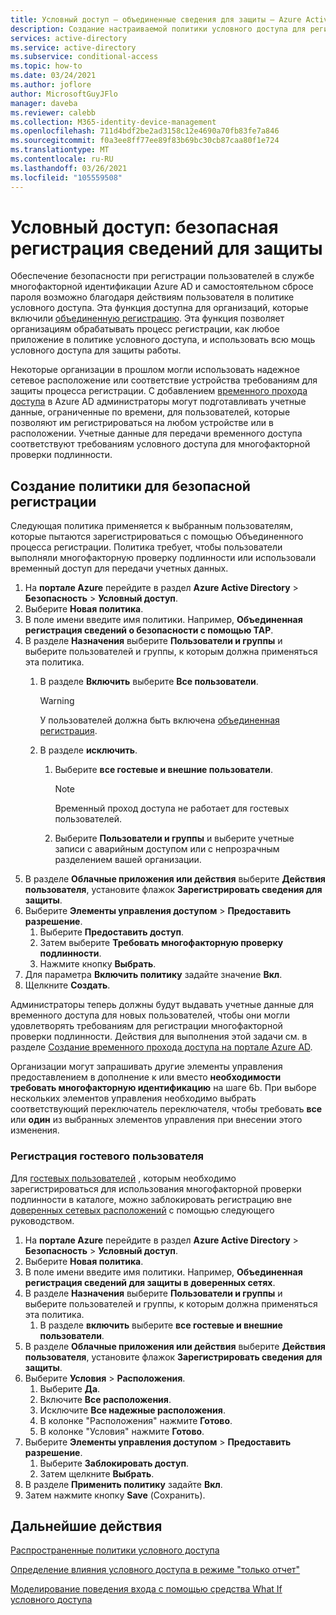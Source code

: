 ```yaml
---
title: Условный доступ — объединенные сведения для защиты — Azure Active Directory
description: Создание настраиваемой политики условного доступа для регистрации сведений для защиты
services: active-directory
ms.service: active-directory
ms.subservice: conditional-access
ms.topic: how-to
ms.date: 03/24/2021
ms.author: joflore
author: MicrosoftGuyJFlo
manager: daveba
ms.reviewer: calebb
ms.collection: M365-identity-device-management
ms.openlocfilehash: 711d4bdf2be2ad3158c12e4690a70fb83fe7a846
ms.sourcegitcommit: f0a3ee8ff77ee89f83b69bc30cb87caa80f1e724
ms.translationtype: MT
ms.contentlocale: ru-RU
ms.lasthandoff: 03/26/2021
ms.locfileid: "105559508"
---
```

# <a name="conditional-access-securing-security-info-registration"></a>Условный доступ: безопасная регистрация сведений для защиты

Обеспечение безопасности при регистрации пользователей в службе многофакторной идентификации Azure AD и самостоятельном сбросе пароля возможно благодаря действиям пользователя в политике условного доступа. Эта функция доступна для организаций, которые включили [объединенную регистрацию](../authentication/concept-registration-mfa-sspr-combined.md). Эта функция позволяет организациям обрабатывать процесс регистрации, как любое приложение в политике условного доступа, и использовать всю мощь условного доступа для защиты работы. 

Некоторые организации в прошлом могли использовать надежное сетевое расположение или соответствие устройства требованиям для защиты процесса регистрации. С добавлением [временного прохода доступа](../authentication/howto-authentication-temporary-access-pass.md) в Azure AD администраторы могут подготавливать учетные данные, ограниченные по времени, для пользователей, которые позволяют им регистрироваться на любом устройстве или в расположении. Учетные данные для передачи временного доступа соответствуют требованиям условного доступа для многофакторной проверки подлинности.

## <a name="create-a-policy-to-secure-registration"></a>Создание политики для безопасной регистрации

Следующая политика применяется к выбранным пользователям, которые пытаются зарегистрироваться с помощью Объединенного процесса регистрации. Политика требует, чтобы пользователи выполняли многофакторную проверку подлинности или использовали временный доступ для передачи учетных данных.

1. На **портале Azure** перейдите в раздел **Azure Active Directory** > **Безопасность** > **Условный доступ**.
1. Выберите **Новая политика**.
1. В поле имени введите имя политики. Например, **Объединенная регистрация сведений о безопасности с помощью TAP**.
1. В разделе **Назначения** выберите **Пользователи и группы** и выберите пользователей и группы, к которым должна применяться эта политика.
   1. В разделе **Включить** выберите **Все пользователи**.

      > [!WARNING]
      > У пользователей должна быть включена [объединенная регистрация](../authentication/howto-registration-mfa-sspr-combined.md).

   1. В разделе **исключить**.
      1. Выберите **все гостевые и внешние пользователи**.
      
         > [!NOTE]
         > Временный проход доступа не работает для гостевых пользователей.

      1. Выберите **Пользователи и группы** и выберите учетные записи с аварийным доступом или с непрозрачным разделением вашей организации. 
1. В разделе **Облачные приложения или действия** выберите **Действия пользователя**, установите флажок **Зарегистрировать сведения для защиты**.
1. Выберите **Элементы управления доступом** > **Предоставить разрешение**.
   1. Выберите **Предоставить доступ**.
   1. Затем выберите **Требовать многофакторную проверку подлинности**.
   1. Нажмите кнопку **Выбрать**.
1. Для параметра **Включить политику** задайте значение **Вкл**.
1. Щелкните **Создать**.

Администраторы теперь должны будут выдавать учетные данные для временного доступа для новых пользователей, чтобы они могли удовлетворять требованиям для регистрации многофакторной проверки подлинности. Действия для выполнения этой задачи см. в разделе [Создание временного прохода доступа на портале Azure AD](../authentication/howto-authentication-temporary-access-pass.md#create-a-temporary-access-pass-in-the-azure-ad-portal).

Организации могут запрашивать другие элементы управления предоставлением в дополнение к или вместо **необходимости требовать многофакторную идентификацию** на шаге 6b. При выборе нескольких элементов управления необходимо выбрать соответствующий переключатель переключателя, чтобы требовать **все** или **один** из выбранных элементов управления при внесении этого изменения.

### <a name="guest-user-registration"></a>Регистрация гостевого пользователя

Для [гостевых пользователей](../external-identities/what-is-b2b.md) , которым необходимо зарегистрироваться для использования многофакторной проверки подлинности в каталоге, можно заблокировать регистрацию вне [доверенных сетевых расположений](concept-conditional-access-conditions.md#locations) с помощью следующего руководством.

1. На **портале Azure** перейдите в раздел **Azure Active Directory** > **Безопасность** > **Условный доступ**.
1. Выберите **Новая политика**.
1. В поле имени введите имя политики. Например, **Объединенная регистрация сведений для защиты в доверенных сетях**.
1. В разделе **Назначения** выберите **Пользователи и группы** и выберите пользователей и группы, к которым должна применяться эта политика.
   1. В разделе **включить** выберите **все гостевые и внешние пользователи**.
1. В разделе **Облачные приложения или действия** выберите **Действия пользователя**, установите флажок **Зарегистрировать сведения для защиты**.
1. Выберите **Условия** > **Расположения**.
   1. Выберите **Да**.
   1. Включите **Все расположения**.
   1. Исключите **Все надежные расположения**.
   1. В колонке "Расположения" нажмите **Готово**.
   1. В колонке "Условия" нажмите **Готово**.
1. Выберите **Элементы управления доступом** > **Предоставить разрешение**.
   1. Выберите **Заблокировать доступ**.
   1. Затем щелкните **Выбрать**.
1. В разделе **Применить политику** задайте **Вкл**.
1. Затем нажмите кнопку **Save** (Сохранить).

## <a name="next-steps"></a>Дальнейшие действия

[Распространенные политики условного доступа](concept-conditional-access-policy-common.md)

[Определение влияния условного доступа в режиме "только отчет"](howto-conditional-access-insights-reporting.md)

[Моделирование поведения входа с помощью средства What If условного доступа](troubleshoot-conditional-access-what-if.md)
